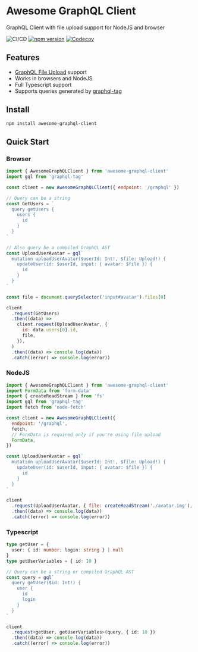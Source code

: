 # Awesome GraphQL Client

GraphQL Client with file upload support for NodeJS and browser

![CI/CD](https://github.com/lynxtaa/awesome-graphql-client/workflows/CI/CD/badge.svg) [![npm version](https://badge.fury.io/js/awesome-graphql-client.svg)](https://badge.fury.io/js/awesome-graphql-client) [![Codecov](https://img.shields.io/codecov/c/github/lynxtaa/awesome-graphql-client)](https://codecov.io/gh/lynxtaa/awesome-graphql-client)

## Features

- [GraphQL File Upload](https://github.com/jaydenseric/graphql-multipart-request-spec) support
- Works in browsers and NodeJS
- Full Typescript support
- Supports queries generated by [graphql-tag](https://www.npmjs.com/package/graphql-tag)

## Install

```sh
npm install awesome-graphql-client
```

## Quick Start

### Browser

```js
import { AwesomeGraphQLClient } from 'awesome-graphql-client'
import gql from 'graphql-tag'

const client = new AwesomeGraphQLClient({ endpoint: '/graphql' })

// Query can be a string
const GetUsers = `
  query getUsers {
    users {
      id
    }
  }
`

// Also query be a compiled GraphQL AST
const UploadUserAvatar = gql`
  mutation uploadUserAvatar($userId: Int!, $file: Upload!) {
    updateUser(id: $userId, input: { avatar: $file }) {
      id
    }
  }
`

const file = document.querySelector('input#avatar').files[0]

client
  .request(GetUsers)
  .then((data) =>
    client.request(UploadUserAvatar, {
      id: data.users[0].id,
      file,
    }),
  )
  .then((data) => console.log(data))
  .catch((error) => console.log(error))
```

### NodeJS

```js
import { AwesomeGraphQLClient } from 'awesome-graphql-client'
import FormData from 'form-data'
import { createReadStream } from 'fs'
import gql from 'graphql-tag'
import fetch from 'node-fetch'

const client = new AwesomeGraphQLClient({
  endpoint: '/graphql',
  fetch,
  // FormData is required only if you're using file upload
  FormData,
})

const UploadUserAvatar = gql`
  mutation uploadUserAvatar($userId: Int!, $file: Upload!) {
    updateUser(id: $userId, input: { avatar: $file }) {
      id
    }
  }
`

client
  .request(UploadUserAvatar, { file: createReadStream('./avatar.img'), userId: 10 })
  .then((data) => console.log(data))
  .catch((error) => console.log(error))
```

### Typescript

```ts
type getUser = {
  user: { id: number; login: string } | null
}
type getUserVariables = { id: 10 }

// Query can be a string or compiled GraphQL AST
const query = gql`
  query getUser($id: Int!) {
    user {
      id
      login
    }
  }
`

client
  .request<getUser, getUserVariables>(query, { id: 10 })
  .then((data) => console.log(data))
  .catch((error) => console.log(error))
```
